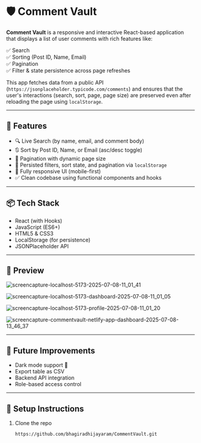 # 🛡️ Comment Vault

**Comment Vault** is a responsive and interactive React-based application that displays a list of user comments with rich features like:

✅ Search  
✅ Sorting (Post ID, Name, Email)  
✅ Pagination  
✅ Filter & state persistence across page refreshes

This app fetches data from a public API (`https://jsonplaceholder.typicode.com/comments`) and ensures that the user's interactions (search, sort, page, page size) are preserved even after reloading the page using `localStorage`.

---

## 🚀 Features

- 🔍 Live Search (by name, email, and comment body)
- 🔃 Sort by Post ID, Name, or Email (asc/desc toggle)
- 📄 Pagination with dynamic page size
- 💾 Persisted filters, sort state, and pagination via `localStorage`
- 📱 Fully responsive UI (mobile-first)
- ✅ Clean codebase using functional components and hooks

---

## 📦 Tech Stack

- React (with Hooks)
- JavaScript (ES6+)
- HTML5 & CSS3
- LocalStorage (for persistence)
- JSONPlaceholder API

---

## 📸 Preview

![screencapture-localhost-5173-2025-07-08-11_01_41](https://github.com/user-attachments/assets/fe8d09e2-edbe-485a-b242-d2297d1a2e5f)

![screencapture-localhost-5173-dashboard-2025-07-08-11_01_05](https://github.com/user-attachments/assets/bae453ea-459d-4536-9cee-d3693f56052e)

![screencapture-localhost-5173-profile-2025-07-08-11_01_20](https://github.com/user-attachments/assets/849f7e70-e00d-414e-9a5f-f35a1e50d172)

![screencapture-commentvault-netlify-app-dashboard-2025-07-08-13_46_37](https://github.com/user-attachments/assets/b0e6149c-3880-4401-a49c-3b49f32a37d8)


---

## 🧠 Future Improvements

- Dark mode support 🌙  
- Export table as CSV  
- Backend API integration  
- Role-based access control  

---

## 📂 Setup Instructions

1. Clone the repo  
   ```bash
   https://github.com/bhagiradhijayaram/CommentVault.git
